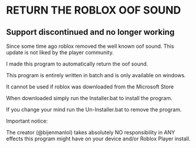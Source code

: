 # RETURN THE ROBLOX OOF SOUND

## Support discontinued and no longer working

Since some time ago roblox removed the well known oof sound.
This update is not liked by the player community.

I made this program to automatically return the oof sound.

This program is entirely written in batch and is only available on windows.

It cannot be used if roblox was downloaded from the Microsoft Store

When downloaded simply run the Installer.bat to install the program.

If you change your mind run the Un-Installer.bat to remove the program.


Important notice:

The creator (@bijenmanlol) takes absolutely NO responsibility in ANY effects this program might have on your device and/or Roblox Player install.
